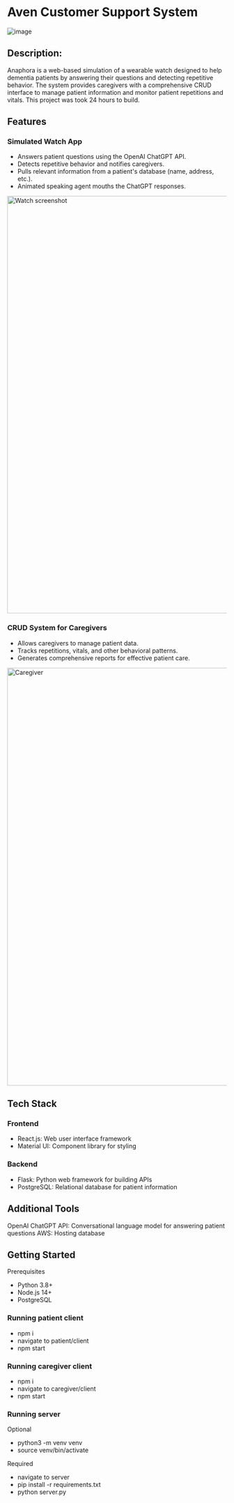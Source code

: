 # Aven Customer Support System
![image](https://github.com/ahmedryasser/Anaphorna/assets/56661044/65e7e5a0-9ad1-46e4-beb7-e913d39e82f6)

## Description:
Anaphora is a web-based simulation of a wearable watch designed to help dementia patients by answering their questions and detecting repetitive behavior. The system provides caregivers with a comprehensive CRUD interface to manage patient information and monitor patient repetitions and vitals. This project was took 24 hours to build.


## Features
### Simulated Watch App
- Answers patient questions using the OpenAI ChatGPT API.
- Detects repetitive behavior and notifies caregivers.
- Pulls relevant information from a patient's database (name, address, etc.).
- Animated speaking agent mouths the ChatGPT responses.

  
<img width="958" alt="Watch screenshot" src="https://github.com/ahmedryasser/Anaphora/assets/56661044/be1a7f11-5203-422e-b175-8eb316823c9b">

### CRUD System for Caregivers
- Allows caregivers to manage patient data.
- Tracks repetitions, vitals, and other behavioral patterns.
- Generates comprehensive reports for effective patient care.
<img width="959" alt="Caregiver" src="https://github.com/ahmedryasser/Anaphora/assets/56661044/59a5c0cf-4473-4372-a506-a9415e96f5d4">

## Tech Stack
### Frontend
- React.js: Web user interface framework
- Material UI: Component library for styling
### Backend
- Flask: Python web framework for building APIs
- PostgreSQL: Relational database for patient information
## Additional Tools
OpenAI ChatGPT API: Conversational language model for answering patient questions
AWS: Hosting database
## Getting Started
Prerequisites
- Python 3.8+
- Node.js 14+
- PostgreSQL

### Running patient client
- npm i
- navigate to patient/client
- npm start

### Running caregiver client
- npm i
- navigate to caregiver/client
- npm start

### Running server
Optional
- python3 -m venv venv 
- source venv/bin/activate
  
Required
- navigate to server
- pip install -r requirements.txt
- python server.py
